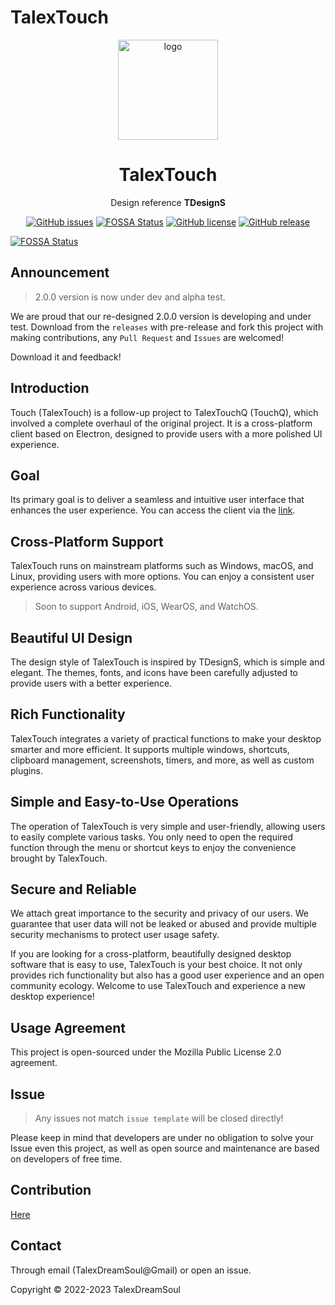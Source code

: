# TalexTouch

<div align="center">

  <img width="160" src="https://files.catbox.moe/2el8uf.png" alt="logo">

  <h1>TalexTouch</h1>

  Design reference <b>TDesignS</b>

  [![GitHub issues](https://img.shields.io/github/issues/talex-touch/talex-touch?style=flat-square)](https://github.com/talex-touch/talex-touch/issues)
[![FOSSA Status](https://app.fossa.com/api/projects/git%2Bgithub.com%2Ftalex-touch%2Ftalex-touch.svg?type=shield)](https://app.fossa.com/projects/git%2Bgithub.com%2Ftalex-touch%2Ftalex-touch?ref=badge_shield)
  [![GitHub license](https://img.shields.io/github/license/talex-touch/talex-touch?style=flat-square)](https://github.com/talex-touch/talex-touch/blob/main/LICENSE)
  [![GitHub release](https://img.shields.io/badge/release-2.0.0-42B883?style=flat-square)](https://github.com/talex-touch/talex-touch/releases)
</div>


[![FOSSA Status](https://app.fossa.com/api/projects/git%2Bgithub.com%2Ftalex-touch%2Ftalex-touch.svg?type=large)](https://app.fossa.com/projects/git%2Bgithub.com%2Ftalex-touch%2Ftalex-touch?ref=badge_large)

## Announcement

> 2.0.0 version is now under dev and alpha test.

We are proud that our re-designed 2.0.0 version is developing and under test.
Download from the `releases` with pre-release and fork this project with making contributions, any `Pull Request` and `Issues` are welcomed!

Download it and feedback!

## Introduction

Touch (TalexTouch) is a follow-up project to TalexTouchQ (TouchQ), which involved a complete overhaul of the original project. It is a cross-platform client based on Electron, designed to provide users with a more polished UI experience.

## Goal

Its primary goal is to deliver a seamless and intuitive user interface that enhances the user experience. You can access the client via the [link](https://talex-touch.github.io/talex-touch/).

## Cross-Platform Support

TalexTouch runs on mainstream platforms such as Windows, macOS, and Linux, providing users with more options. You can enjoy a consistent user experience across various devices.

> Soon to support Android, iOS, WearOS, and WatchOS.

## Beautiful UI Design

The design style of TalexTouch is inspired by TDesignS, which is simple and elegant. The themes, fonts, and icons have been carefully adjusted to provide users with a better experience.

## Rich Functionality

TalexTouch integrates a variety of practical functions to make your desktop smarter and more efficient. It supports multiple windows, shortcuts, clipboard management, screenshots, timers, and more, as well as custom plugins.

## Simple and Easy-to-Use Operations

The operation of TalexTouch is very simple and user-friendly, allowing users to easily complete various tasks. You only need to open the required function through the menu or shortcut keys to enjoy the convenience brought by TalexTouch.

## Secure and Reliable

We attach great importance to the security and privacy of our users. We guarantee that user data will not be leaked or abused and provide multiple security mechanisms to protect user usage safety.

If you are looking for a cross-platform, beautifully designed desktop software that is easy to use, TalexTouch is your best choice. It not only provides rich functionality but also has a good user experience and an open community ecology. Welcome to use TalexTouch and experience a new desktop experience!

## Usage Agreement
This project is open-sourced under the Mozilla Public License 2.0 agreement.

## Issue

> Any issues not match `issue template` will be closed directly!

Please keep in mind that developers are under no obligation to solve your Issue even this project, as well as open source and maintenance are based on developers of free time.

## Contribution

[Here](.github/contribute/README.md)

## Contact

Through email (TalexDreamSoul@Gmail) or open an issue.

Copyright © 2022-2023 TalexDreamSoul